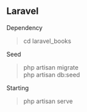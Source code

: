 Laravel
--
Dependency

> cd laravel_books

Seed
> php artisan migrate       
> php artisan db:seed

Starting
> php artisan serve
